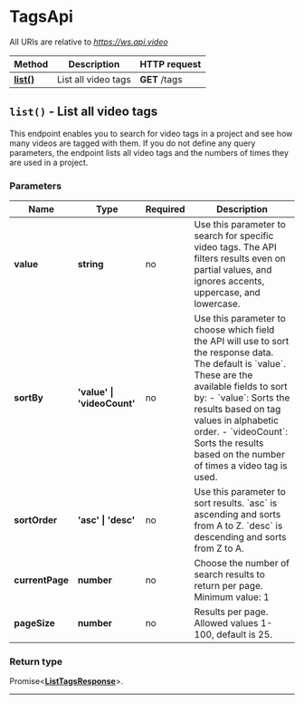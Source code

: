 # TagsApi

All URIs are relative to *https://ws.api.video*

| Method | Description | HTTP request |
| ------------- | ------------- | ------------- |
| [**list()**](TagsApi.md#list) | List all video tags | **GET** /tags |


<a name="list"></a>
## **`list()` - List all video tags**


This endpoint enables you to search for video tags in a project and see how many videos are tagged with them. If you do not define any query parameters, the endpoint lists all video tags and the numbers of times they are used in a project.

### Parameters

| Name | Type | Required | Description |
| ------------- | ------------- | ------------- | ------------- |
 | **value** | **string**| no| Use this parameter to search for specific video tags. The API filters results even on partial values, and ignores accents, uppercase, and lowercase.  |
 | **sortBy** | **&#39;value&#39; \| &#39;videoCount&#39;**| no| Use this parameter to choose which field the API will use to sort the response data. The default is &#x60;value&#x60;.  These are the available fields to sort by:  - &#x60;value&#x60;: Sorts the results based on tag values in alphabetic order. - &#x60;videoCount&#x60;: Sorts the results based on the number of times a video tag is used.  |
 | **sortOrder** | **&#39;asc&#39; \| &#39;desc&#39;**| no| Use this parameter to sort results. &#x60;asc&#x60; is ascending and sorts from A to Z. &#x60;desc&#x60; is descending and sorts from Z to A. |
 | **currentPage** | **number**| no| Choose the number of search results to return per page. Minimum value: 1 |
 | **pageSize** | **number**| no| Results per page. Allowed values 1-100, default is 25. |


### Return type

Promise<[**ListTagsResponse**](../model/ListTagsResponse.md)>.




---

